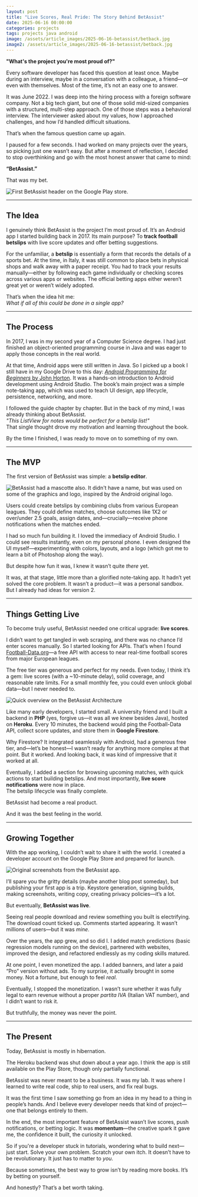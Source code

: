 ```yaml
---
layout: post
title: "Live Scores, Real Pride: The Story Behind BetAssist"
date: 2025-06-16 00:00:00
categories: projects
tags: projects java android
image: /assets/article_images/2025-06-16-betassist/betback.jpg
image2: /assets/article_images/2025-06-16-betassist/betback.jpg
---
```


**"What's the project you're most proud of?"**

Every software developer has faced this question at least once. Maybe during an interview, maybe in a conversation with a colleague, a friend—or even with themselves. Most of the time, it’s not an easy one to answer.

It was June 2022. I was deep into the hiring process with a foreign software company. Not a big tech giant, but one of those solid mid-sized companies with a structured, multi-step approach. One of those steps was a behavioral interview. The interviewer asked about my values, how I approached challenges, and how I’d handled difficult situations.

That’s when the famous question came up again.

I paused for a few seconds. I had worked on many projects over the years, so picking just one wasn’t easy. But after a moment of reflection, I decided to stop overthinking and go with the most honest answer that came to mind:

**“BetAssist.”**

That was my bet.

![First BetAssist header on the Google Play store.](/assets/article_images/2025-06-16-betassist/header.png "First BetAssist header on the Google Play store.")

---

## The Idea

I genuinely think BetAssist is the project I’m most proud of. It’s an Android app I started building back in 2017. Its main purpose? To **track football betslips** with live score updates and offer betting suggestions.

For the unfamiliar, a **betslip** is essentially a form that records the details of a sports bet. At the time, in Italy, it was still common to place bets in physical shops and walk away with a paper receipt. You had to track your results manually—either by following each game individually or checking scores across various apps or websites. The official betting apps either weren’t great yet or weren’t widely adopted.

That’s when the idea hit me:  
_What if all of this could be done in a single app?_

---

## The Process

In 2017, I was in my second year of a Computer Science degree. I had just finished an object-oriented programming course in Java and was eager to apply those concepts in the real world.

At that time, Android apps were still written in Java. So I picked up a book I still have in my Google Drive to this day: [_Android Programming for Beginners_ by John Horton](https://github.com/PacktPublishing/Android-Programming-for-Beginners-Third-Edition). It was a hands-on introduction to Android development using Android Studio. The book’s main project was a simple note-taking app, which was used to teach UI design, app lifecycle, persistence, networking, and more.

I followed the guide chapter by chapter. But in the back of my mind, I was already thinking about BetAssist.  
_"This ListView for notes would be perfect for a betslip list!"_  
That single thought drove my motivation and learning throughout the book.

By the time I finished, I was ready to move on to something of my own.

---

## The MVP

The first version of BetAssist was simple: a **betslip editor**.

![BetAssist had a mascotte also. It didn't have a name, but was used on some of the graphics and logo, inspired by the Android original logo.](/assets/article_images/2025-06-16-betassist/mascotte.jpg "The BetAssist Mascotte")

Users could create betslips by combining clubs from various European leagues. They could define matches, choose outcomes like 1X2 or over/under 2.5 goals, assign dates, and—crucially—receive phone notifications when the matches ended.

I had so much fun building it. I loved the immediacy of Android Studio. I could see results instantly, even on my personal phone. I even designed the UI myself—experimenting with colors, layouts, and a logo (which got me to learn a bit of Photoshop along the way).

But despite how fun it was, I knew it wasn’t quite _there_ yet.

It was, at that stage, little more than a glorified note-taking app. It hadn’t yet solved the core problem. It wasn’t a product—it was a personal sandbox. But I already had ideas for version 2.

---

## Things Getting Live

To become truly useful, BetAssist needed one critical upgrade: **live scores**.

I didn’t want to get tangled in web scraping, and there was no chance I’d enter scores manually. So I started looking for APIs. That’s when I found [Football-Data.org](https://www.football-data.org)—a free API with access to near real-time football scores from major European leagues.

The free tier was generous and perfect for my needs. Even today, I think it’s a gem: live scores (with a ~10-minute delay), solid coverage, and reasonable rate limits. For a small monthly fee, you could even unlock global data—but I never needed to.

![Quick overview on the BetAssist Architecture](/assets/article_images/2025-06-16-betassist/architecture.png "Architecture Overview")

Like many early developers, I started small. A university friend and I built a backend in **PHP** (yes, forgive us—it was all we knew besides Java), hosted on **Heroku**. Every 10 minutes, the backend would ping the Football-Data API, collect score updates, and store them in **Google Firestore**.

Why Firestore? It integrated seamlessly with Android, had a generous free tier, and—let’s be honest—I wasn’t ready for anything more complex at that point. But it worked. And looking back, it was kind of impressive that it worked at all.

Eventually, I added a section for browsing upcoming matches, with quick actions to start building betslips. And most importantly, **live score notifications** were now in place.  
The betslip lifecycle was finally complete.

BetAssist had become a real product.

And it was the best feeling in the world.

---

## Growing Together

With the app working, I couldn’t wait to share it with the world. I created a developer account on the Google Play Store and prepared for launch.

![Original screenshots from the BetAssist app.](/assets/article_images/2025-06-16-betassist/screens.jpg "Original Screenshots")

I’ll spare you the gritty details (maybe another blog post someday), but publishing your first app is a trip. Keystore generation, signing builds, making screenshots, writing copy, creating privacy policies—it’s a lot.

But eventually, **BetAssist was live**.

Seeing real people download and review something you built is electrifying. The download count ticked up. Comments started appearing. It wasn’t millions of users—but it was _mine_.

Over the years, the app grew, and so did I. I added match predictions (basic regression models running on the device), partnered with websites, improved the design, and refactored endlessly as my coding skills matured.

At one point, I even monetized the app. I added banners, and later a paid “Pro” version without ads. To my surprise, it actually brought in some money. Not a fortune, but enough to feel _real_.

Eventually, I stopped the monetization. I wasn’t sure whether it was fully legal to earn revenue without a proper _partita IVA_ (Italian VAT number), and I didn’t want to risk it.

But truthfully, the money was never the point.

---

## The Present

Today, BetAssist is mostly in hibernation.

The Heroku backend was shut down about a year ago. I think the app is still available on the Play Store, though only partially functional.

BetAssist was never meant to be a business. It was my lab. It was where I learned to write real code, ship to real users, and fix real bugs.

It was the first time I saw something go from an idea in my head to a thing in people’s hands. And I believe every developer needs that kind of project—one that belongs entirely to them.

In the end, the most important feature of BetAssist wasn’t live scores, push notifications, or betting logic. It was **momentum**—the creative spark it gave me, the confidence it built, the curiosity it unlocked.

So if you're a developer stuck in tutorials, wondering what to build next—just start. Solve your own problem. Scratch your own itch. It doesn’t have to be revolutionary. It just has to matter to _you_.

Because sometimes, the best way to grow isn’t by reading more books. It’s by betting on yourself.

And honestly? That’s a bet worth taking.
